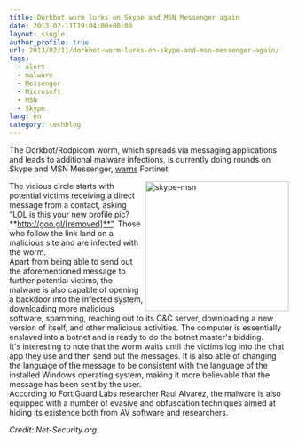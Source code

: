 ```yaml
---
title: Dorkbot worm lurks on Skype and MSN Messenger again
date: 2013-02-11T19:04:00+00:00
layout: single
author_profile: true
url: 2013/02/11/dorkbot-worm-lurks-on-skype-and-msn-messenger-again/
tags:
  - alert
  - malware
  - Messenger
  - Microsoft
  - MSN
  - Skype
lang: en
category: techblog
---
```

The Dorkbot/Rodpicom worm, which spreads via messaging applications and leads to additional malware infections, is currently doing rounds on Skype and MSN Messenger, [warns](http://blog.fortinet.com/rodpicom-botnet-upping-the-ante-of-chat-malware/) Fortinet. 

<a href="http://lh6.ggpht.com/-FNia7b_O5Vc/URk5q2ZBxAI/AAAAAAAAHtY/LG67i8tt5lU/s1600-h/skype-msn%25255B5%25255D.png" target="_blank"><img title="skype-msn" border="0" alt="skype-msn" align="right" src="http://lh6.ggpht.com/-Lm8iXofdV7o/URk5uTTP7mI/AAAAAAAAHtg/YsL4oNgUrDY/skype-msn_thumb%25255B1%25255D.png?imgmax=800" width="259" height="234" /></a>The vicious circle starts with potential victims receiving a direct message from a contact, asking “LOL is this your new profile pic? **http://goo.gl/[removed]**”. Those who follow the link land on a malicious site and are infected with the worm.  
Apart from being able to send out the aforementioned message to further potential victims, the malware is also capable of opening a backdoor into the infected system, downloading more malicious software, spamming, reaching out to its C&C server, downloading a new version of itself, and other malicious activities. The computer is essentially enslaved into a botnet and is ready to do the botnet master's bidding.  
It's interesting to note that the worm waits until the victims log into the chat app they use and then send out the messages. It is also able of changing the language of the message to be consistent with the language of the installed Windows operating system, making it more believable that the message has been sent by the user.  
According to FortiGuard Labs researcher Raul Alvarez, the malware is also equipped with a number of evasive and obfuscation techniques aimed at hiding its existence both from AV software and researchers. 

_Credit: Net-Security.org_